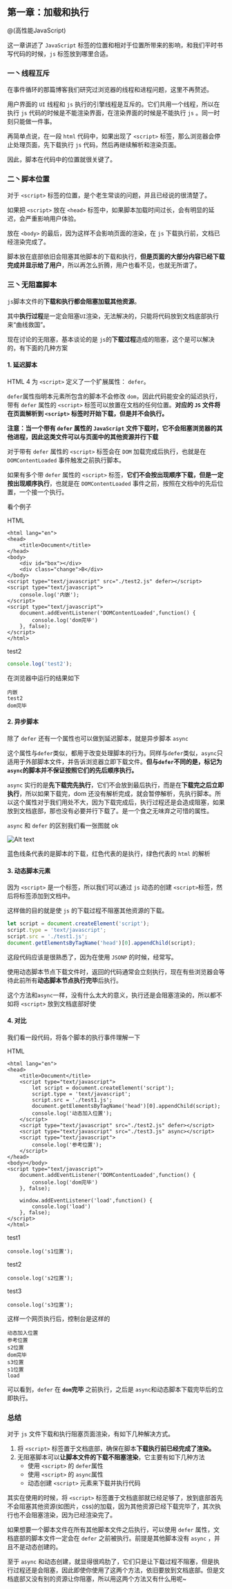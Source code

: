 ## 第一章：加载和执行

@(高性能JavaScript)

这一章讲述了 `JavaScript` 标签的位置和相对于位置所带来的影响，和我们平时书写代码的时候，`js` 标签放到哪里合适。

### 一丶线程互斥

在事件循环的那篇博客我们研究过浏览器的线程和进程问题，这里不再赘述。

用户界面的 `UI` 线程和 `js` 执行的引擎线程是互斥的。它们共用一个线程，所以在执行 `js` 代码的时候是不能渲染界面，在渲染界面的时候是不能执行 `js` 。同一时刻只能做一件事。

再简单点说，在一段 `html` 代码中，如果出现了 `<script>` 标签，那么浏览器会停止处理页面，先下载执行 `js` 代码，然后再继续解析和渲染页面。

因此，脚本在代码中的位置就很关键了。

### 二丶脚本位置

对于 `<script>` 标签的位置，是个老生常谈的问题，并且已经说的很清楚了。

如果把 `<script>` 放在 `<head>` 标签中，如果脚本加载时间过长，会有明显的延迟，会严重影响用户体验。

放在 `<body>` 的最后，因为这样不会影响页面的渲染，在 `js` 下载执行前，文档已经渲染完成了。

脚本放在底部依旧会阻塞其他脚本的下载和执行，**但是页面的大部分内容已经下载完成并显示给了用户**，所以再怎么折腾，用户也看不见，也就无所谓了。

### 三丶无阻塞脚本

`js`脚本文件的**下载和执行都会阻塞加载其他资源**。

其中**执行过程**是一定会阻塞`UI`渲染，无法解决的，只能将代码放到文档底部执行来“曲线救国”。

现在讨论的无阻塞，基本谈论的是 `js`的**下载过程**造成的阻塞，这个是可以解决的，有下面的几种方案

#### 1. 延迟脚本

HTML 4  为 `<script>` 定义了一个扩展属性： `defer`。

`defer`属性指明本元素所包含的脚本不会修改 `dom`，因此代码能安全的延迟执行，带有 `defer` 属性的 `<script>` 标签可以放置在文档的任何位置。**对应的 `JS` 文件将在页面解析到 `<script>` 标签时开始下载，但是并不会执行。**

**注意：**当一个带有 `defer` 属性的 `JavaScript` 文件下载时，它不会阻塞浏览器的其他进程，因此这类文件可以与页面中的其他资源**并行下载**

对于带有 `defer` 属性的 `<script>` 标签会在 `DOM` 加载完成后执行，也就是在 `DOMContentLoaded` 事件触发之前执行脚本。

如果有多个带 `defer` 属性的 `<script>` 标签，**它们不会按出现顺序下载，但是一定按出现顺序执行**，也就是在 `DOMContentLoaded` 事件之前，按照在文档中的先后位置，一个接一个执行。

看个例子

HTML
``` htmlbars
<html lang="en">
<head>
	<title>Document</title>
</head>
<body>
	<div id="box"></div>
	<div class="change">B</div>
</body>
<script type="text/javascript" src="./test2.js" defer></script>
<script type="text/javascript">
	console.log('内嵌');
</script>
<script type="text/javascript">
	document.addEventListener('DOMContentLoaded',function() {
		console.log('dom完毕')
	}, false);
</script>
</html>
```

test2

```javascript
console.log('test2');
```

在浏览器中运行的结果如下 

```
内嵌
test2
dom完毕
```

#### 2. 异步脚本

除了 `defer` 还有一个属性也可以做到延迟脚本，就是异步脚本 `async`

这个属性与`defer`类似，都用于改变处理脚本的行为。同样与`defer`类似，`async`只适用于外部脚本文件，并告诉浏览器立即下载文件。**但与`defer`不同的是，标记为`async`的脚本并不保证按照它们的先后顺序执行。**

`async` 实行的是**先下载完先执行**，它们不会放到最后执行，而是在**下载完之后立即执行**，所以如果下载完，dom 还没有解析完成，就会暂停解析，先执行脚本。所以这个属性对于我们用处不大，因为下载完成后，执行过程还是会造成阻塞，如果放到文档底部，那也没有必要并行下载了。是一个食之无味弃之可惜的属性。

`async` 和 `defer` 的区别我们看一张图就 ok 

![Alt text](./async1.png)

蓝色线条代表的是脚本的下载，红色代表的是执行，绿色代表的 `html` 的解析

#### 3. 动态脚本元素

因为 `<script>` 是一个标签，所以我们可以通过 `js` 动态的创建 `<script>`标签，然后将标签添加到文档中。

这样做的目的就是使 `js` 的下载过程不阻塞其他资源的下载。

```javascript
let script = document.createElement('script');
script.type = 'text/javascript';
script.src = './test1.js';
document.getElementsByTagName('head')[0].appendChild(script);
```

这段代码应该是很熟悉了，因为在使用 `JSONP` 的时候，经常写。

使用动态脚本节点下载文件时，返回的代码通常会立刻执行，现在有些浏览器会等待此前所有**动态脚本节点执行完毕**后执行。

这个方法和`async`一样，没有什么太大的意义，执行还是会阻塞渲染的，所以都不如将 `<script>` 放到文档底部好使

#### 4. 对比

我们看一段代码，将各个脚本的执行事件理解一下

HTML

```
<html lang="en">
<head>
	<title>Document</title>
	<script type="text/javascript">
		let script = document.createElement('script');
		script.type = 'text/javascript';
		script.src = './test1.js';
		document.getElementsByTagName('head')[0].appendChild(script);
		console.log('动态加入位置');
	</script>
	<script type="text/javascript" src="./test2.js" defer></script>
	<script type="text/javascript" src="./test3.js" async></script>
	<script type="text/javascript">
		console.log('参考位置');
	</script>
</head>
<body></body>
<script type="text/javascript">
	document.addEventListener('DOMContentLoaded',function() {
	    console.log('dom完毕')
	}, false);

	window.addEventListener('load',function() {
	    console.log('load')
	}, false);
</script>
</html>
```

test1
```
console.log('s1位置');
```

test2
```
console.log('s2位置');
```

test3
```
console.log('s3位置');
```

这样一个网页执行后，控制台是这样的

```text
动态加入位置
参考位置
s2位置
dom完毕
s3位置
s1位置
load
```

可以看到，`defer` 在  **`dom`完毕** 之前执行，之后是 `async`和动态脚本下载完毕后的立即执行。

### 总结

对于 `js` 文件下载和执行阻塞页面渲染，有如下几种解决方式。

1. 将 `<script>` 标签置于文档底部，确保在脚本**下载执行前已经完成了渲染。**
2. 无阻塞脚本可以**让脚本文件的下载不阻塞渲染**，它主要有如下几种方法
	- 使用 `<script>` 的 `defer`属性
	- 使用 `<script>` 的 `async`属性
	- 动态创建 `<script>` 元素来下载并执行代码

其实在使用的时候，将 `<script>` 标签置于文档底部就已经足够了，放到底部首先不会阻塞其他资源(如图片，css)的加载，因为其他资源已经下载完毕了，其次执行也不会阻塞渲染，因为已经渲染完了。

如果想要一个脚本文件在所有其他脚本文件之后执行，可以使用 `defer` 属性，文档底部的脚本文件一定会在 `defer` 之前被执行。前提是其他脚本没有 `async` ，并且不是动态创建的。

至于 `async` 和动态创建，就显得很鸡肋了，它们只是让下载过程不阻塞，但是执行过程还是会阻塞，因此即使你使用了这两个方法，依旧要放到文档底部。但是文档底部又没有别的资源让你阻塞，所以用这两个方法又有什么用呢~











